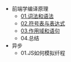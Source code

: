 - 前端学编译原理
    - [01.词法和语法](/javascript/tdop/01.词法和语法.md)
    - [02.符号表与表达式](/javascript/tdop/02.符号表与表达式.md)
    - [03.作用域和语句](/javascript/tdop/03.作用域和语句.md)
    - 04.总结
- 异步
    - 01.JS如何模拟纤程
